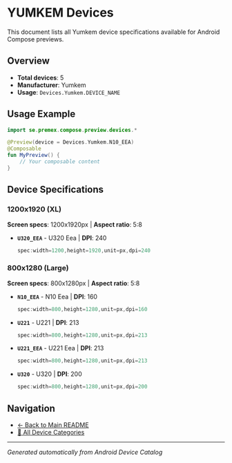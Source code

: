 # YUMKEM Devices

This document lists all Yumkem device specifications available for Android Compose previews.

## Overview

- **Total devices**: 5
- **Manufacturer**: Yumkem
- **Usage**: `Devices.Yumkem.DEVICE_NAME`

## Usage Example

```kotlin
import se.premex.compose.preview.devices.*

@Preview(device = Devices.Yumkem.N10_EEA)
@Composable
fun MyPreview() {
    // Your composable content
}
```

## Device Specifications

### 1200x1920 (XL)

**Screen specs**: 1200x1920px | **Aspect ratio**: 5:8

- **`U320_EEA`** - U320 Eea | **DPI**: 240
  ```kotlin
  spec:width=1200,height=1920,unit=px,dpi=240
  ```

### 800x1280 (Large)

**Screen specs**: 800x1280px | **Aspect ratio**: 5:8

- **`N10_EEA`** - N10 Eea | **DPI**: 160
  ```kotlin
  spec:width=800,height=1280,unit=px,dpi=160
  ```

- **`U221`** - U221 | **DPI**: 213
  ```kotlin
  spec:width=800,height=1280,unit=px,dpi=213
  ```

- **`U221_EEA`** - U221 Eea | **DPI**: 213
  ```kotlin
  spec:width=800,height=1280,unit=px,dpi=213
  ```

- **`U320`** - U320 | **DPI**: 200
  ```kotlin
  spec:width=800,height=1280,unit=px,dpi=200
  ```

## Navigation

- [← Back to Main README](../../README.md)
- [📱 All Device Categories](../README.md)

---
*Generated automatically from Android Device Catalog*
